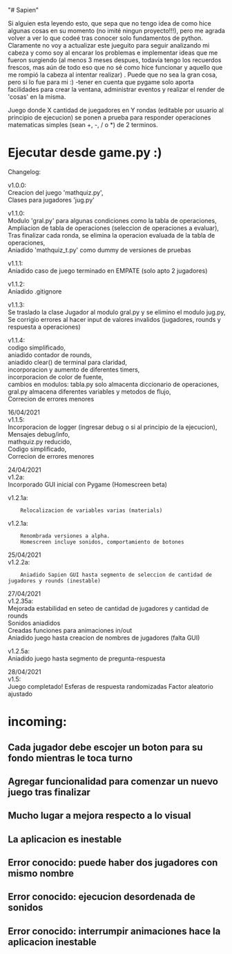 "# Sapien" 

Si alguien esta leyendo esto, que sepa que no tengo idea de como hice algunas cosas en su momento (no imité ningun proyecto!!!), pero me agrada volver a ver lo que codeé tras conocer solo fundamentos de python. Claramente no voy a actualizar este jueguito para seguir analizando mi cabeza y como soy al encarar los problemas e implementar ideas que me fueron surgiendo (al menos 3 meses despues, todavía tengo los recuerdos frescos, mas aún de todo eso que no sé como hice funcionar y aquello que me rompió la cabeza al intentar realizar) . 
Puede que no sea la gran cosa, pero si lo fue para mi :)
-tener en cuenta que pygame solo aporta facilidades para crear la ventana, administrar eventos y realizar el render de 'cosas' en la misma.

Juego donde X cantidad de juegadores en Y rondas (editable por usuario al principio de ejecucion) se ponen a prueba para responder operaciones matematicas simples (sean +, -, / o *) de 2 terminos. 

# Ejecutar desde game.py :)

Changelog:

v1.0.0:  
        Creacion del juego 'mathquiz.py',  
        Clases para jugadores 'jug.py'  
          


v1.1.0:  
        Modulo 'gral.py' para algunas condiciones como la tabla de operaciones,  
        Ampliacion de tabla de operaciones (seleccion de operaciones a evaluar),  
        Tras finalizar cada ronda, se elimina la operacion evaluada de la tabla de operaciones,  
        Aniadido 'mathquiz_t.py' como dummy de versiones de pruebas  

  

v1.1.1:  
Aniadido caso de juego terminado en EMPATE (solo apto 2 jugadores)  

  
  
v1.1.2:  
Aniadido .gitignore  
  


v1.1.3:  
Se traslado la clase Jugador al modulo gral.py y se elimino el modulo jug.py,   
Se corrigio errores al hacer input de valores invalidos (jugadores, rounds y respuesta a operaciones)  
          


v1.1.4:  
        codigo simplificado,  
        aniadido contador de rounds,  
        aniadido clear() de terminal para claridad,  
        incorporacion y aumento de diferentes timers,  
        incorporacion de color de fuente,  
        cambios en modulos: tabla.py solo almacenta diccionario de operaciones, gral.py almacena diferentes variables y metodos de flujo,  
        Correcion de errores menores  
          



16/04/2021  
v1.1.5:   
        Incorporacion de logger (ingresar debug o si al principio de la ejecucion),  
        Mensajes debug/info,  
        mathquiz.py reducido,  
        Codigo simplificado,  
        Correcion de errores menores  
          
  

24/04/2021  
v1.2a:  
        Incorporado GUI inicial con Pygame  (Homescreen beta)  

v1.2.1a:  

        Relocalizacion de variables varias (materials)


v1.2.1a:  

        Renombrada versiones a alpha.
        Homescreen incluye sonidos, comportamiento de botones  
          
            
25/04/2021  
v1.2.2a:  

        Aniadido Sapien GUI hasta segmento de seleccion de cantidad de jugadores y rounds (inestable)  
          
            
27/04/2021  
v1.2.35a:  
        Mejorada estabilidad en seteo de cantidad de jugadores y cantidad de rounds  
        Sonidos aniadidos  
        Creadas funciones para animaciones in/out  
        Aniadido juego hasta creacion de nombres de jugadores (falta GUI)  

v1.2.5a:  
        Aniadido juego hasta segmento de pregunta-respuesta    
          
            
28/04/2021  
v1.5:  
        Juego completado!
        Esferas de respuesta randomizadas
        Factor aleatorio ajustado


# incoming:               
##               Cada jugador debe escojer un boton para su fondo mientras le toca turno
##               Agregar funcionalidad para comenzar un nuevo juego tras finalizar
##               Mucho lugar a mejora respecto a lo visual
##               
##               La aplicacion es inestable
##               Error conocido: puede haber dos jugadores con mismo nombre
##               Error conocido: ejecucion desordenada de sonidos
##               Error conocido: interrumpir animaciones hace la aplicacion inestable
